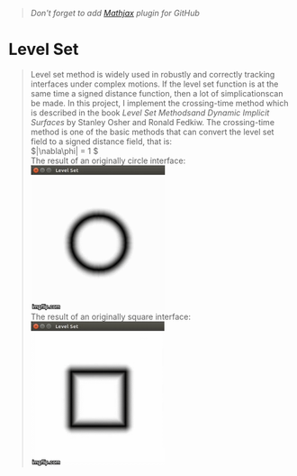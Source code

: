> *Don't forget to add [Mathjax](https://www.mathjax.org/) plugin for GitHub*
# Level Set
> Level set method is widely used in robustly and correctly tracking interfaces under complex motions. If the level set function is at the same time a signed distance function, then a lot of simplicationscan be made. In this project, I implement the crossing-time method which is described in the book *Level Set Methodsand Dynamic Implicit Surfaces* by Stanley Osher and Ronald Fedkiw. The crossing-time method is one of the basic methods that can convert the level set field to a signed distance field, that is:  
> $|\nabla\phi| = 1 $   
> The result of an originally circle interface:  
![](./circle/circle.gif)    
> The result of an originally square interface:  
![](./square/square.gif)   
